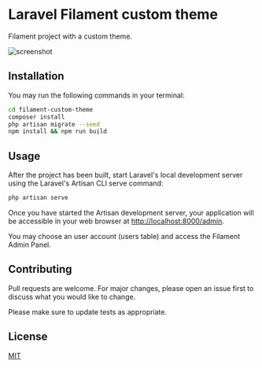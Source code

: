 # Laravel Filament custom theme

Filament project with a custom theme.

![screenshot](https://github.com/leandrocfe/filament-custom-theme/blob/a5f6977195420513ae8460f5eecda5222321b577/screenshots/theme-1.jpg?raw=true)

## Installation

You may run the following commands in your terminal:

```bash
cd filament-custom-theme
composer install
php artisan migrate --seed
npm install && npm run build
```

## Usage

After the project has been built, start Laravel's local development server using the Laravel's Artisan CLI serve command:
```bash
php artisan serve
```
Once you have started the Artisan development server, your application will be accessible in your web browser at [http://localhost:8000/admin](http://localhost:8000/admin).

You may choose an user account (users table) and access the Filament Admin Panel.

## Contributing
Pull requests are welcome. For major changes, please open an issue first to discuss what you would like to change.

Please make sure to update tests as appropriate.

## License
[MIT](https://choosealicense.com/licenses/mit/)
